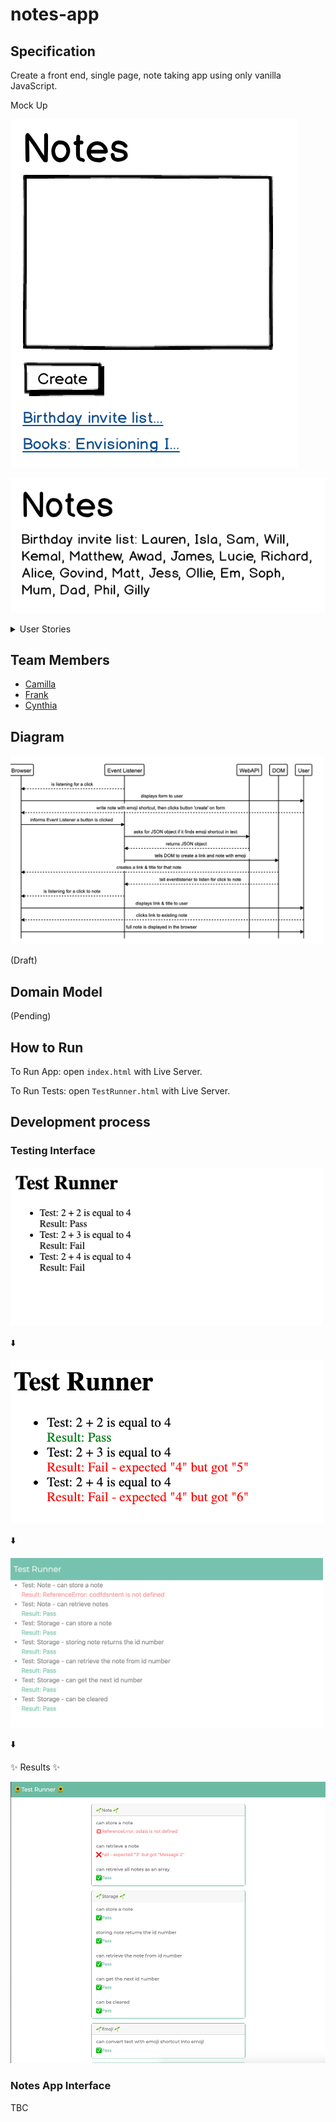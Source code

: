 # notes-app

## Specification

Create a front end, single page, note taking app using only vanilla JavaScript.

Mock Up

![Notes app home page mockup](images/notes-home-page-mock-up.png)

![Notes app note page mockup](images/notes-note-page-mock-up.png)


<details>
  <summary>User Stories</summary>

```
As a programmer
I can see a list of my notes, where each note is abbreviated to the first 20 characters
So I can find the one I want
```

```
As a programmer
I can create a new note
So I can record something I need to remember
```

```
As a programmer
I can see the full text of an individual note on its own page
So I can see all the information in the note
```

```
As a programmer
I can use shortcodes like `:fire:` that get converted into emojis like 🔥
So I can record notes with fun little pictures
```

Additional user story:
```
As a programmer
I can refresh the page and still see my notes
So I can remember what I took down
```
</details>

## Team Members
* <a href="https://github.com/camilla000">Camilla</a>
* <a href="https://github.com/frank-mck">Frank</a>
* <a href="https://github.com/YinnyF">Cynthia</a>

## Diagram

<img src="images/diagram.png" width=500 />

(Draft)

## Domain Model
(Pending)

## How to Run
To Run App: open `index.html` with Live Server.

To Run Tests: open `TestRunner.html` with Live Server.

## Development process
### Testing Interface
<img src="images/test-runner/v1.png" width=500 />

⬇️

<img src="images/test-runner/v2.png" width=500 />

⬇️

<img src="images/test-runner/v3.png" width=500 />

⬇️

✨ Results ✨

<img src="images/test-runner/v4.png"/>

### Notes App Interface
TBC